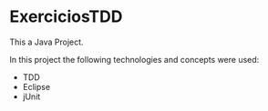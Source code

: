 # ExerciciosTDD

This a Java Project. 

In this project the following technologies and concepts were used:

- TDD
- Eclipse
- jUnit
